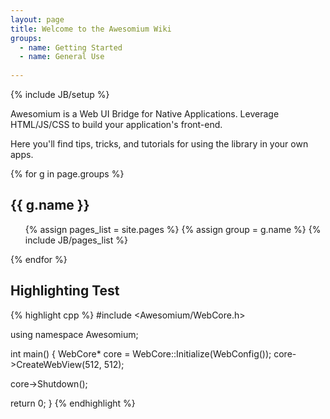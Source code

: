 ```yaml
---
layout: page
title: Welcome to the Awesomium Wiki
groups:
  - name: Getting Started
  - name: General Use
  
---
```

{% include JB/setup %}

Awesomium is a Web UI Bridge for Native Applications. Leverage HTML/JS/CSS to build your application's front-end.

Here you'll find tips, tricks, and tutorials for using the library in your own apps.

{% for g in page.groups %}
## {{ g.name }}
<ul>
  {% assign pages_list = site.pages %}
  {% assign group = g.name %}
  {% include JB/pages_list %}
</ul>


{% endfor %}

## Highlighting Test

{% highlight cpp %}
#include <Awesomium/WebCore.h>

using namespace Awesomium;

int main() {
  WebCore* core = WebCore::Initialize(WebConfig());
  core->CreateWebView(512, 512);
  
  core->Shutdown();
  
  return 0;
}
{% endhighlight %}